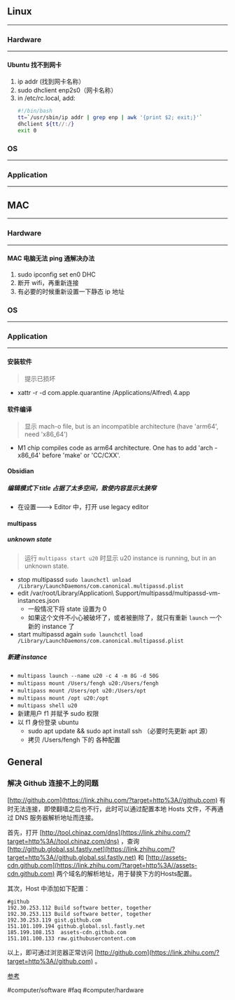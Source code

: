 ## Linux
---
### Hardware
---
####  Ubuntu 找不到网卡
1. ip addr (找到网卡名称）
2. sudo dhclient enp2s0（网卡名称）
3. in /etc/rc.local, add:
    ```bash
    #!/bin/bash
    tt=`/usr/sbin/ip addr | grep enp | awk '{print $2; exit;}'`
    dhclient ${tt//:/}
    exit 0
    ```

### OS
---
### Application
---

## MAC
---
### Hardware
---
#### MAC 电脑无法 ping 通解决办法
1. sudo ipconfig set en0 DHC
2. 断开 wifi，再重新连接
3. 有必要的时候重新设置一下静态 ip 地址
### OS
---
### Application
---
#### 安装软件
> 提示已损坏
- xattr -r -d com.apple.quarantine /Applications/Alfred\ 4.app

#### 软件编译
> 显示 mach-o file, but is an incompatible architecture (have 'arm64', need 'x86_64')

- M1 chip compiles code as arm64 architecture. One has to add 'arch -x86_64' before 'make' or 'CC/CXX'.

#### Obsidian
##### 编辑模式下 title 占据了太多空间，致使内容显示太狭窄
- 在设置---> Editor 中，打开 use legacy editor

#### multipass
##### unknown state
> 运行 `multipass start u20` 时显示 u20 instance is running, but in an unknown state.

- stop multipassd
`sudo launchctl unload /Library/LaunchDaemons/com.canonical.multipassd.plist`
- edit /var/root/Library/Application\ Support/multipassd/multipassd-vm-instances.json
  - 一般情况下将 state 设置为 0
  - 如果这个文件不小心被破坏了，或者被删除了，就只有重新 `launch` 一个新的 instance 了
 - start multipassd again
`sudo launchctl load /Library/LaunchDaemons/com.canonical.multipassd.plist`

##### 新建 instance
- `multipass launch --name u20 -c 4 -m 8G -d 50G`
- `multipass mount /Users/fengh u20:/Users/fengh`
- `multipass mount /Users/opt u20:/Users/opt`
- `multipass mount /opt u20:/opt`
- `multipass shell u20`
- 新建用户 f1 并赋予 sudo 权限
- 以 f1 身份登录 ubuntu
  - sudo apt update &&  sudo apt install ssh （必要时先更新 apt 源）
  - 拷贝 /Users/fengh 下的 各种配置

## General
### 解决 Github 连接不上的问题

 [http://github.com](https://link.zhihu.com/?target=http%3A//github.com) 有时无法连接，即使翻墙之后也不行，此时可以通过配置本地 Hosts 文件，不再通过 DNS 服务器解析地址而连接。

首先，打开 [http://tool.chinaz.com/dns](https://link.zhihu.com/?target=http%3A//tool.chinaz.com/dns) ，查询 [http://github.global.ssl.fastly.net](https://link.zhihu.com/?target=http%3A//github.global.ssl.fastly.net) 和 [http://assets-cdn.github.com](https://link.zhihu.com/?target=http%3A//assets-cdn.github.com) 两个域名的解析地址，用于替换下方的Hosts配置。

其次，Host 中添加如下配置：

```text
#github
192.30.253.112 Build software better, together
192.30.253.113 Build software better, together
192.30.253.119 gist.github.com
151.101.109.194 github.global.ssl.fastly.net
185.199.108.153  assets-cdn.github.com
151.101.100.133 raw.githubusercontent.com
```

以上，即可通过浏览器正常访问 [http://github.com](https://link.zhihu.com/?target=http%3A//github.com) 。

 [参考](https://zhuanlan.zhihu.com/p/108898992?utm_source=wechat_session)

#computer/software
#faq
#computer/hardware
